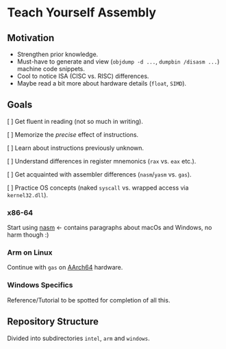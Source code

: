 # Teach Yourself Assembly

## Motivation
* Strengthen prior knowledge.
* Must-have to generate and view (`objdump -d ...`, `dumpbin /disasm ...`) machine code snippets.
* Cool to notice ISA (CISC vs. RISC) differences.
* Maybe read a bit more about hardware details (`float`, `SIMD`).

## Goals
[ ] Get fluent in reading (not so much in writing).

[ ] Memorize the *precise* effect of instructions.

[ ] Learn about instructions previously unknown.

[ ] Understand differences in register mnemonics (`rax` vs. `eax` etc.).

[ ] Get acquainted with assembler differences (`nasm`/`yasm` vs. `gas`).

[ ] Practice OS concepts (naked `syscall` vs. wrapped access via `kernel32.dll`).

### x86-64
Start using [nasm](https://cs.lmu.edu/~ray/notes/nasmtutorial/) <- contains paragraphs about macOs and Windows, no harm though :)

### Arm on Linux
Continue with `gas` on [AArch64](https://modexp.wordpress.com/2018/10/30/arm64-assembly/) hardware.

### Windows Specifics
Reference/Tutorial to be spotted for completion of all this.

## Repository Structure
Divided into subdirectories `intel`, `arm` and `windows`.
